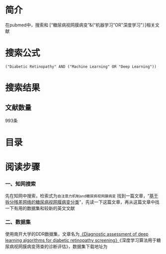 # 简介
在pubmed中，搜索和 [“糖尿病视网膜病变”&(“机器学习”OR"深度学习"）]相关文献

# 搜索公式

`("Diabetic Retinopathy" AND ("Machine Learning" OR "Deep Learning"))`


# 搜索结果

## 文献数量

993条

# 目录

# 阅读步骤
### 一、知网搜索
先在知网中搜索，检索式为`自注意力机制and糖尿病视网膜病变`
找到一篇文章，“[基于拆分残差网络的糖尿病视网膜病变分类](04文献阅读\04糖尿病视网膜病变\04知网自注意力机制and糖尿病视网膜病变\01基于拆分残差网络的糖尿病视网膜病变分类\README.md)”，先读一下这篇文章，再从这篇文章中找一下有用的数据集和较新的英文文献
### 二、数据集
使用南开大学的DDR数据集，文章名为[《Diagnostic assessment of deep learning algorithms for diabetic retinopathy screening》]()《深度学习算法用于糖尿病视网膜病变筛查的诊断评估》，数据集下载地址为

